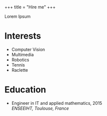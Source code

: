 +++
title = "Hire me"
+++

Lorem Ipsum

# Interests

- Computer Vision
- Multimedia
- Robotics
- Tennis
- Raclette

# Education

- Engineer in IT and applied mathematics, 2015  
  _ENSEEIHT, Toulouse, France_
